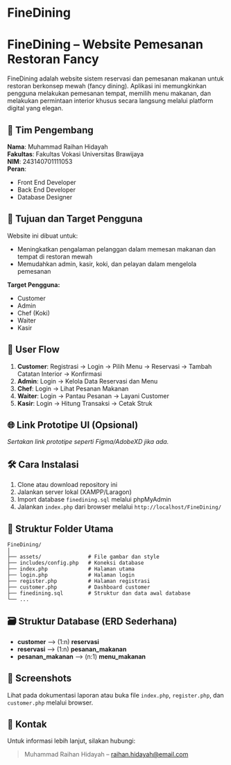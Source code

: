 ﻿# FineDining

# FineDining – Website Pemesanan Restoran Fancy

FineDining adalah website sistem reservasi dan pemesanan makanan untuk restoran berkonsep mewah (fancy dining). Aplikasi ini memungkinkan pengguna melakukan pemesanan tempat, memilih menu makanan, dan melakukan permintaan interior khusus secara langsung melalui platform digital yang elegan.

## 👥 Tim Pengembang
**Nama**: Muhammad Raihan Hidayah  
**Fakultas**: Fakultas Vokasi Universitas Brawijaya  
**NIM**: 243140701111053  
**Peran**:
- Front End Developer
- Back End Developer
- Database Designer

## 🎯 Tujuan dan Target Pengguna
Website ini dibuat untuk:
- Meningkatkan pengalaman pelanggan dalam memesan makanan dan tempat di restoran mewah
- Memudahkan admin, kasir, koki, dan pelayan dalam mengelola pemesanan

**Target Pengguna:**
- Customer
- Admin
- Chef (Koki)
- Waiter
- Kasir

## 🧭 User Flow
1. **Customer**: Registrasi → Login → Pilih Menu → Reservasi → Tambah Catatan Interior → Konfirmasi
2. **Admin**: Login → Kelola Data Reservasi dan Menu
3. **Chef**: Login → Lihat Pesanan Makanan
4. **Waiter**: Login → Pantau Pesanan → Layani Customer
5. **Kasir**: Login → Hitung Transaksi → Cetak Struk

## 🌐 Link Prototipe UI (Opsional)
_Sertakan link prototipe seperti Figma/AdobeXD jika ada._

## 🛠️ Cara Instalasi
1. Clone atau download repository ini
2. Jalankan server lokal (XAMPP/Laragon)
3. Import database `finedining.sql` melalui phpMyAdmin
4. Jalankan `index.php` dari browser melalui `http://localhost/FineDining/`

## 🧩 Struktur Folder Utama
```
FineDining/
│
├── assets/               # File gambar dan style
├── includes/config.php   # Koneksi database
├── index.php             # Halaman utama
├── login.php             # Halaman login
├── register.php          # Halaman registrasi
├── customer.php          # Dashboard customer
├── finedining.sql        # Struktur dan data awal database
└── ...
```

## 🗃️ Struktur Database (ERD Sederhana)
- **customer** ⟶ (1:n) **reservasi**
- **reservasi** ⟶ (1:n) **pesanan_makanan**
- **pesanan_makanan** ⟶ (n:1) **menu_makanan**

## 📸 Screenshots
Lihat pada dokumentasi laporan atau buka file `index.php`, `register.php`, dan `customer.php` melalui browser.

## 💬 Kontak
Untuk informasi lebih lanjut, silakan hubungi:
> Muhammad Raihan Hidayah – raihan.hidayah@email.com
